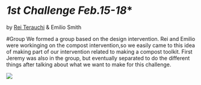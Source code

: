 *1st Challenge Feb.15-18**
===============

by [Rei Terauchi](https://terauchi-rei.github.io/mdefweb/) & Emilio Smith

#Group
We formed a group based on the design intervention. Rei and Emilio were workinging on the compost intervention,so we easily came to this idea of making part of our intervention related to making a compost toolkit.
First Jeremy was also in the group, but eventually separated to do the different things after talking about what we want to make for this challenge.

![](../images/S__4104255.jpg)
